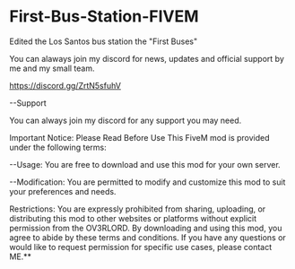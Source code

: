 # First-Bus-Station-FIVEM

Edited the Los Santos bus station the "First Buses" 

You can alaways join my discord for news, updates and official support by me and my small team.

https://discord.gg/ZrtN5sfuhV

--Support

You can always join my discord for any support you may need.

Important Notice: Please Read Before Use This FiveM mod is provided under the following terms:

--Usage: You are free to download and use this mod for your own server.

--Modification: You are permitted to modify and customize this mod to suit your preferences and needs.

Restrictions: You are expressly prohibited from sharing, uploading, or distributing this mod to other websites or platforms without explicit permission from the OV3RLORD. By downloading and using this mod, you agree to abide by these terms and conditions. If you have any questions or would like to request permission for specific use cases, please contact ME.**
